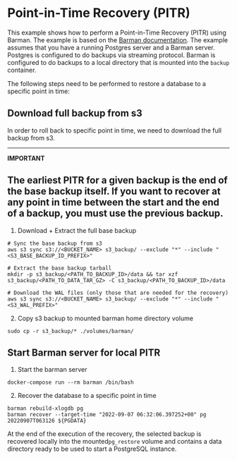 # Point-in-Time Recovery (PITR)

This example shows how to perform a Point-in-Time Recovery (PITR) using Barman. The example is based on
the [Barman documentation](https://docs.pgbarman.org/release/3.0.1/). The example assumes that you have
a running Postgres server and a Barman server. Postgres is configured to do backups via streaming protocol.
Barman is configured to do backups to a local directory that is mounted into the `backup` container.

The following steps need to be performed to restore a database to a specific point in time:

## Download full backup from s3

In order to roll back to specific point in time, we need to download the full backup from s3.

---
**IMPORTANT**

The earliest PITR for a given backup is the end of the base backup itself. If you want to recover 
at any point in time between the start and the end of a backup, you must use the previous backup.
---

1. Download + Extract the full base backup

```shell
# Sync the base backup from s3 
aws s3 sync s3://<BUCKET_NAME> s3_backup/ --exclude "*" --include "<S3_BASE_BACKUP_ID_PREFIX>"

# Extract the base backup tarball
mkdir -p s3_backup/<PATH_TO_BACKUP_ID>/data && tar xzf s3_backup/<PATH_TO_DATA_TAR_GZ> -C s3_backup/<PATH_TO_BACKUP_ID>/data

# Download the WAL files (only those that are needed for the recovery) 
aws s3 sync s3://<BUCKET_NAME> s3_backup/ --exclude "*" --include "<S3_WAL_PREFIX>"
```

2. Copy s3 backup to mounted barman home directory volume

```shell
sudo cp -r s3_backup/* ./volumes/barman/
```

## Start Barman server for local PITR

1. Start the barman server

```shell
docker-compose run --rm barman /bin/bash 
```

2. Recover the database to a specific point in time

```shell
barman rebuild-xlogdb pg
barman recover --target-time "2022-09-07 06:32:06.397252+00" pg 20220907T063126 ${PGDATA}
```

At the end of the execution of the recovery, the selected backup is recovered locally into the
mounted`pg_restore` volume and contains a data directory ready to be used to start a PostgreSQL instance.
